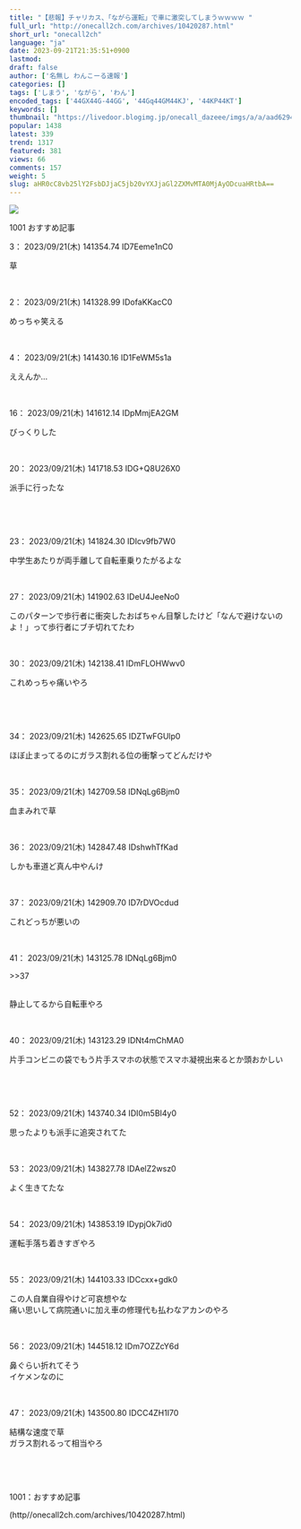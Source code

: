 ```yaml
---
title: "【悲報】チャリカス、「ながら運転」で車に激突してしまうｗｗｗｗ "
full_url: "http://onecall2ch.com/archives/10420287.html"
short_url: "onecall2ch"
language: "ja"
date: 2023-09-21T21:35:51+0900
lastmod: 
draft: false
author: ['名無し わんこーる速報']
categories: []
tags: ['しまう', 'ながら', 'わん']
encoded_tags: ['44GX44G-44GG', '44Gq44GM44KJ', '44KP44KT']
keywords: []
thumbnail: "https://livedoor.blogimg.jp/onecall_dazeee/imgs/a/a/aad62944.jpg"
popular: 1438
latest: 339
trend: 1317
featured: 381
views: 66
comments: 157
weight: 5
slug: aHR0cC8vb25lY2FsbDJjaC5jb20vYXJjaGl2ZXMvMTA0MjAyODcuaHRtbA==
---
```


![](https://livedoor.blogimg.jp/onecall_dazeee/imgs/a/a/aad62944.jpg)

<div> <p class='name2'> 1001 おすすめ記事</p> <p class='name2'>3： 2023/09/21(木) 141354.74 ID7Eeme1nC0</p><p class='onecall'> 草 <br></p><br> <p class='name2'>2： 2023/09/21(木) 141328.99 IDofaKKacC0</p><p class='onecall'> めっちゃ笑える <br></p><br> <p class='name2'>4： 2023/09/21(木) 141430.16 ID1FeWM5s1a</p><p class='onecall'> ええんか… <br></p><br> <p class='name2'>16： 2023/09/21(木) 141612.14 IDpMmjEA2GM</p><p class='onecall'> びっくりした <br></p><br> <p class='name2'>20： 2023/09/21(木) 141718.53 IDG+Q8U26X0</p><p class='onecall'><p> 派手に行ったな </p><br></p><br> <p class='name2'>23： 2023/09/21(木) 141824.30 IDIcv9fb7W0</p><p class='onecall'> 中学生あたりが両手離して自転車乗りたがるよな <br></p><br> <p class='name2'>27： 2023/09/21(木) 141902.63 IDeU4JeeNo0</p><p class='onecall'> このパターンで歩行者に衝突したおばちゃん目撃したけど「なんで避けないのよ！」って歩行者にブチ切れてたわ <br></p><br> <p class='name2'>30： 2023/09/21(木) 142138.41 IDmFLOHWwv0</p><p class='onecall'><p> これめっちゃ痛いやろ </p><br></p><br> <p class='name2'>34： 2023/09/21(木) 142625.65 IDZTwFGUlp0</p><p class='onecall'> ほぼ止まってるのにガラス割れる位の衝撃ってどんだけや <br></p><br> <p class='name2'>35： 2023/09/21(木) 142709.58 IDNqLg6Bjm0</p><p class='onecall'> 血まみれで草 <br></p><br> <p class='name2'>36： 2023/09/21(木) 142847.48 IDshwhTfKad</p><p class='onecall'> しかも車道ど真ん中やんけ <br></p><br> <p class='name2'>37： 2023/09/21(木) 142909.70 ID7rDVOcdud</p><p class='onecall'> これどっちが悪いの <br></p><br> <p class='name2'>41： 2023/09/21(木) 143125.78 IDNqLg6Bjm0</p><p class='onecall'> <p class='anchor'>>>37</p> <br> 静止してるから自転車やろ <br></p><br> <p class='name2'>40： 2023/09/21(木) 143123.29 IDNt4mChMA0</p><p class='onecall'><p> 片手コンビニの袋でもう片手スマホの状態でスマホ凝視出来るとか頭おかしい </p><br></p><br> <p class='name2'>52： 2023/09/21(木) 143740.34 IDI0m5BI4y0</p><p class='onecall'> 思ったよりも派手に追突されてた <br></p><br> <p class='name2'>53： 2023/09/21(木) 143827.78 IDAelZ2wsz0</p><p class='onecall'> よく生きてたな <br></p><br> <p class='name2'>54： 2023/09/21(木) 143853.19 IDypjOk7id0</p><p class='onecall'> 運転手落ち着きすぎやろ <br></p><br> <p class='name2'>55： 2023/09/21(木) 144103.33 IDCcxx+gdk0</p><p class='onecall'> この人自業自得やけど可哀想やな <br> 痛い思いして病院通いに加え車の修理代も払わなアカンのやろ <br></p><br> <p class='name2'>56： 2023/09/21(木) 144518.12 IDm7OZZcY6d</p><p class='onecall'> 鼻ぐらい折れてそう <br> イケメンなのに <br></p><br> <p class='name2'>47： 2023/09/21(木) 143500.80 IDCC4ZH1I70</p><p class='onecall'><p> 結構な速度で草 <br> ガラス割れるって相当やろ </p><br></p><br> <p class='name2'>1001：おすすめ記事</p> </div>

(http//onecall2ch.com/archives/10420287.html)
